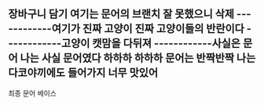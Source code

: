 장바구니 담기
여기는 문어의 브랜치
잘 못했으니 삭제
------------여기가 진짜 고양이
진짜 고양이들의 반란이다
------------고양이
캣맘을 다뒤져
------------사실은 문어
나는 사실 문어였다 하하하
하하하 
문어는 반짝반짝
나는 다코야끼에도 들어가지 너무 맛있어
----------------
최종 문어 베이스


